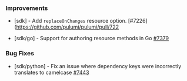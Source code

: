 
### Improvements
  
- [sdk] - Add `replaceOnChanges` resource option.
  [#7226](https://github.com/pulumi/pulumi/pull/722

- [sdk/go] - Support for authoring resource methods in Go
  [#7379](https://github.com/pulumi/pulumi/pull/7379)

### Bug Fixes

- [sdk/python] - Fix an issue where dependency keys were incorrectly translates to camelcase
  [#7443](https://github.com/pulumi/pulumi/pull/7443)  
